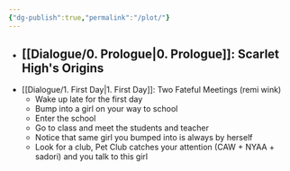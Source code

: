 ```yaml
---
{"dg-publish":true,"permalink":"/plot/"}
---
```


- [[Dialogue/0. Prologue\|0. Prologue]]: Scarlet High's Origins
	- 
- [[Dialogue/1. First Day\|1. First Day]]: Two Fateful Meetings (remi wink)
	- Wake up late for the first day
	- Bump into a girl on your way to school
	- Enter the school
	- Go to class and meet the students and teacher
	- Notice that same girl you bumped into is always by herself
	- Look for a club, Pet Club catches your attention (CAW + NYAA + sadori) and you talk to this girl